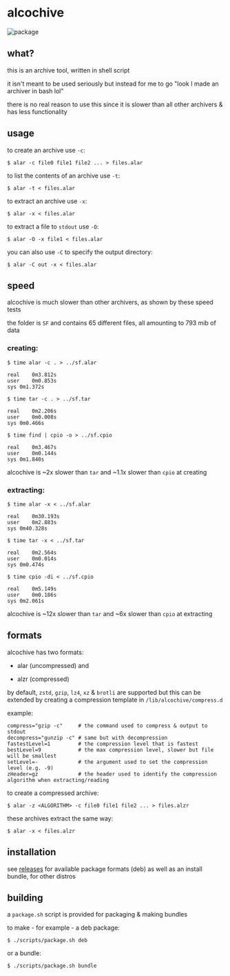 # alcochive

![package](https://github.com/alemontn/alcochive/actions/workflows/package.yml/badge.svg)

## what?

this is an archive tool, written in shell script

it isn't meant to be used seriously but instead for me
to go "look I made an archiver in bash lol"

there is no real reason to use this since it is slower
than all other archivers & has less functionality

## usage

to create an archive use `-c`:

```
$ alar -c file0 file1 file2 ... > files.alar
```

to list the contents of an archive use `-t`:

```
$ alar -t < files.alar
```

to extract an archive use `-x`:

```
$ alar -x < files.alar
```

to extract a file to `stdout` use `-O`:

```
$ alar -O -x file1 < files.alar
```

you can also use `-C` to specify the output directory:

```
$ alar -C out -x < files.alar
```

## speed

alcochive is much slower than other archivers, as shown
by these speed tests

the folder is `SF` and contains 65 different files, all
amounting to 793 mib of data

### creating:

```
$ time alar -c . > ../sf.alar

real	0m3.812s
user	0m0.853s
sys	0m1.372s

$ time tar -c . > ../sf.tar

real	0m2.206s
user	0m0.008s
sys	0m0.466s

$ time find | cpio -o > ../sf.cpio

real	0m3.467s
user	0m0.144s
sys	0m1.840s
```

alcochive is ~2x slower than `tar` and ~1.1x slower
than `cpio` at creating

### extracting:

```
$ time alar -x < ../sf.alar

real	0m30.193s
user	0m2.883s
sys	0m40.328s

$ time tar -x < ../sf.tar

real	0m2.564s
user	0m0.014s
sys	0m0.474s

$ time cpio -di < ../sf.cpio

real	0m5.149s
user	0m0.186s
sys	0m2.061s
```

alcochive is ~12x slower than `tar` and ~6x slower
than `cpio` at extracting

## formats

alcochive has two formats:

* alar (uncompressed) and

* alzr (compressed)

by default, `zstd`, `gzip`, `lz4`, `xz` & `brotli`
are supported but this can be extended by creating
a compression template in `/lib/alcochive/compress.d`

example:

```
compress="gzip -c"     # the command used to compress & output to stdout
decompress="gunzip -c" # same but with decompression
fastestLevel=1         # the compression level that is fastest
bestLevel=9            # the max compression level, slower but file will be smallest
setLevel=-             # the argument used to set the compression level (e.g. -9)
zHeader=gz             # the header used to identify the compression algorithm when extracting/reading
```

to create a compressed archive:

```
$ alar -z <ALGORITHM> -c file0 file1 file2 ... > files.alzr
```

these archives extract the same way:

```
$ alar -x < files.alzr
```

## installation

see [releases](https://github.com/alemontn/alcochive/releases)
for available package formats (deb) as well as an install
bundle, for other distros

## building

a `package.sh` script is provided for packaging & making
bundles

to make - for example - a deb package:

```
$ ./scripts/package.sh deb
```

or a bundle:

```
$ ./scripts/package.sh bundle
```
